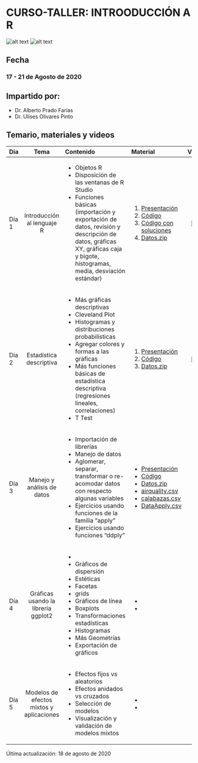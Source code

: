 # CURSO-TALLER: INTROODUCCIÓN A R

![alt text](https://github.com/ulises1229/INTRO-R-ENESJ/blob/master/figs/header.png)
![alt text](https://github.com/ulises1229/INTRO-R-ENESJ/blob/master/figs/r.png)

## Fecha
### 17 - 21 de Agosto de 2020 

## Impartido por:
<ul>
  <li> Dr. Alberto Prado Farías</li>
  <li> Dr. Ulises Olivares Pinto</li>
</ul>

## Temario, materiales y videos

| Día        | Tema           | Contenido  |  Material   | Videos | 
| :------------- |:-------------:|:-----| :-----|:-----: |
| Día 1      | Introducción al lenguaje R| <ul> <li> Objetos R</li> <li> Disposición de las ventanas de R Studio</li> <li> Funciones básicas (importación y exportación de datos, revisión y descripción de datos, gráficas XY, gráficas caja y bigote, histogramas, media, desviación estándar)</li> </ul>|  <ol><li> [Presentación](pdf/día1.pdf)</li> <li>[Código](code/dia1.R)</li> <li>[Código con soluciones](code/dia1_sol.R)</li><li>[Datos.zip](datos/dia1.zip)</li></ol> | [Día1](https://youtu.be/RXyrCbZbnBg)|
| Día 2      | Estadística descriptiva  | <ul> <li> Más gráficas descriptivas </li>  <li> Cleveland Plot </li> <li> Histogramas y distribuciones probabilísticas </li> <li> Agregar colores y formas a las gráficas </li> <li> Más funciones básicas de estadística descriptiva (regresiones lineales, correlaciones) </li> <li> T Test </li></ul> |  <ol><li>[Presentación](pdf/dia2.pdf)</li> <li>[Código](code/dia2.R)</li><li>[Datos.zip](datos/dia2.zip)</li></ol>| [Día2](https://youtu.be/4ITBKopy9hE)|
| Día 3      | Manejo y análisis de datos | <ul> <li> Importación de librerías </li> <li> Manejo de datos </li> <li> Aglomerar, separar, transformar o re-acomodar datos con respecto algunas variables </li> <li> Ejercicios usando funciones de la familia “apply” </li> <li> Ejercicios usando funciones “ddply”</li></ul>|  <ul><li>[Presentación](pdf/dia3.pdf)</li><li>[Código](code/día3.R)</li> <li>[Datos.zip](Datos.zip/dia3.zip)</li> <li>[airquality.csv](datos/airquality.csv)</li><li>[calabazas.csv](datos/calabazas.csv)</li><li>[DataApply.csv](datos/DataApply.csv)</li></ul>  | |
| Día 4      | Gráficas usando la librería ggplot2 | <ul>  <li> </li> <li> Gráficos de dispersión</li> <li> Estéticas</li> <li> Facetas</li> <li> grids</li> <li> Gráficos de línea</li> <li> Boxplots</li> <li> Transformaciones estadísticas</li> <li> Histogramas </li><li> Más Geometrías</li> <li> Exportación de gráficos</li></ul>| <ul><li></li> <li></li></ul>  | |
| Día 5      | Modelos de efectos mixtos y aplicaciones | <ul> <li> Efectos fijos vs aleatorios</li> <li> Efectos anidados vs cruzados </li> <li> Selección de modelos</li> <li> Visualización y validación de modelos mixtos</li> </ul> |  <ul><li></li> <li></li></ul>   | |

Última actualización: 18 de agosto de 2020


